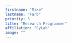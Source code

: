 ```yaml
---
firstname: "Mike"
lastname: "Farb"
priority: 3
title: "Research Programmer"
affiliation: "CyLab"
image: ""
---
```

